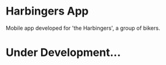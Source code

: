 # Harbingers App
Mobile app developed for 'the Harbingers', a group of bikers.

# Under Development...
